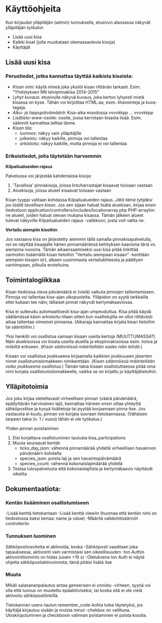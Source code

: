
# Käyttöohjeita

Kun kirjaudut ylläpitäjän (admin) tunnuksella, etusivun alaosassa näkyvät ylläpitäjän työkalut:

* Lisää uusi kisa
* Kaikki kisat (jolla muokataan olemassaolevia kisoja)
* Käyttäjät

## Lisää uusi kisa

### Perustiedot, jotka kannattaa täyttää kaikista kisoista:

* _Kisan nimi_: käytä nimeä joka yksilöi kisan riittävän tarkasti. Esim. "Yhdistyksen NN talvipinnakisa 2014-2015"
* _Lyhyt kuvaus_: etusivulla näkyvä kuvaus, joka kertoo lyhyesti mistä kisassa on kyse. Tähän voi kirjoittaa HTML:aa, esim. lihavointeja ja kuva-tageja.
* _Alku- ja loppupäivämäärä_: Kisa-aika muodossa vvvvkkpp ... vvvvkkpp
* _Lisätieto-www-osoite_: osoite, jossa kerrotaan kisasta lisää. Esim. säännöt kannattaa laittaa tänne.
* _Kisan tila_:
	* _luonnos_: näkyy vain ylläpitäjille
	* _julkaistu_: näkyy kaikille, pinnoja voi tallentaa
	* _arkistoitu_: näkyy kaikille, mutta pinnoja ei voi tallentaa

### Erikoistiedot, joita täytetään harvemmin

__Kilpailualueiden rajaus__

Palvelussa voi järjestää kahdenlaisia kisoja:

1. 'Tavallisia' pinnakisoja, joissa lintuharrastajat kisaavat toisiaan vastaan
2. Aluekisoja, joissa alueet kisaavat toisiaan vastaan

Kisan tyyppi valitaan kohdassa Kilpailualueiden rajaus. *Jätä tämä tyhjäksi jos lisäät tavallisen kisan*. Jos sen sijaan haluat lisätä aluekisan, kirjaa ensin tiedostoon application/controllers/includes/locationarray.php PHP-arrayhin ne alueet, joiden haluat olevan mukana kisassa. Tämän jälkeen alueet tulevat näkyville Kilpailualueiden rajaus -valikkoon, josta voit valita ne. 

__Vertailu aiempiin kisoihin__

Jos vastaava kisa on järjestetty aiemmin tällä samalla pinnakisapalvelulla, voi se näyttää kisaajalle hänen pinnamääränsä kehityksen kaaviona tänä vs. aiempina vuosina. Tämän aikaansaamiseksi uusi kisa pitää linkittää vanhoihin lisäämällä kisan tietoihin "Vertailu aiempaan kisaan" -kenttään aiempien kisojen id:t, alkaen uusimmasta vertailukhteesta ja päättyen vanhimpaan, pilkulla eroteltuina.


## Toimintalogiikkaa

Kisan tiedoissa oleva päivämäärä ei (vielä) vaikuta pinnojen tallentamiseen. Pinnoja voi tallentaa kisa-ajan ulkopuolelta. Ylläpidon on syytä tarkkailla ettei kukaan tee näin; tällaiset pinnat näkyvät kertymäkaaviossa.

Kisa ei sulkeudu automaattisesti kisa-ajan umpeuduttua. Kisa pitää käydä säätämässä käsin arkistoitu-tilaan sitten kun osallistujilla on ollut riittävästi aikaa tallentaa viimeiset pinnansa. (Aikaraja kannattaa kirjata kisan tietoihin tai sääntöihin.)

Yksi henkilö voi osallistua samaan kisaan useita kertoja (MUUTTUMASSA?). Näin aluekisoissa voi kisata useilla alueilla ja ekopinnakisoissa esim. kotoa ja mökiltä erikseen. (_Kisan säännöissä määritellään saako näin tehdä._)

Kisaan voi osallistua joukkueena kirjaamalla kaikkien joukkuueen jäsenten nimet osallistumislomakkeen nimikenttään. (_Kisan säännöissä määritellään voiko joukkueena osallistua._) Tämän takia kisaan osallistuttaessa pitää oma nimi korjata osallistumislomakkeelle, vaikka se on kirjattu jo käyttäjätietoihin.


## Ylläpitotoimia

Jos joku kirjaa oletettavasti virheellisen pinnan (väärä päivämäärä, epäilyttävän harvinainen laji), kannattaa häneen ensin ottaa yhteyttä sähköpostitse ja kysyä lisätietoja tai pyytää korjaamaan pinna itse. Jos vastausta ei kuulu, pinnan voi korjata suoraan tietokannassa. (Vähäisen tarpeen takia (n. 1 / vuosi) tähän ei ole työkalua.)

Yhden pinnan poistaminen

1. Etsi korjattava osallistuminen taulusta kisa_participations
2. Muuta seuraavat kentät:
	* ticks_day_json: vähennä pinnamäärää yhdellä virheellisen havainnon päivämäärn kohdalta 
	* species_json: poista laji ja sen havaintopäivämäärä
	* species_count: vähennä kokonaislajimäärää yhdellä
3. Testaa tulospalvelusta että kokonaislajilista ja kertymäkaavio näyttävät oikeilta


## Dokumentaatiota:

### Kentän lisääminen osallistumiseen
-Lisää kenttä tietokantaan
-Lisää kenttä viewiin (huomaa että kentän nimi on tiedostossa kaksi kertaa: name ja value)
-Määritä validointisäännöt controlleriin

### Tunnuksen luominen

Sähköpostiosoitetta ei aktivoida, koska
-Sähköposti vaaditaan joka tapauksessa, aktivointi vain varmistaisi sen oikeellisuuden
-Ion Authin aktivointitoiminto on hidas (usein >10 s)
-Oletuksena Ion Auth ei näytä ohjetta sähköpostiaktivoinnista; tämä pitäisi lisätä itse

### Muuta

Mikäli salasananpalautus antaa geneerisen ei onnistu -virheen, syynä voi olla että tunnus on muutettu epäaktiiviseksi, tai koska sitä ei ole vielä aktivoitu sähköpostilinkillä.

Tietokannan users-taulun remember_code-kohta tulee täytetyksi, jos käyttäjä kirjautuu sisään ja muista minut -chekbox on valittuna. Uloskirjautuminen ja checkboxin valinnan poistaminen ei poista koodia.

